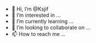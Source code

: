 - 👋 Hi, I’m @Ksjif
- 👀 I’m interested in ...
- 🌱 I’m currently learning ...
- 💞️ I’m looking to collaborate on ...
- 📫 How to reach me ...

<!---
Ksjif/Ksjif is a ✨ special ✨ repository because its `README.md` (this file) appears on your GitHub profile.
You can click the Preview link to take a look at your changes.
--->

